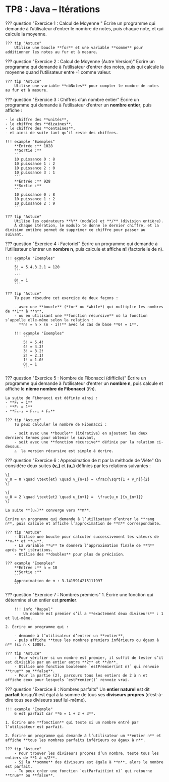 # TP8 : Java – Itérations  

??? question "Exercice 1 : Calcul de Moyenne "
    Écrire un programme qui demande à l’utilisateur d’entrer le nombre de notes, puis chaque note, et qui calcule la moyenne.
    

    ??? tip "Astuce"
        Utilise une boucle **for** et une variable **somme** pour additionner les notes au fur et à mesure.
        
??? question "Exercice 2 : Calcul de Moyenne (Autre Version)"
    Ecrire un programme qui demande à l’utilisateur d’entrer des notes, puis qui calcule la moyenne quand l’utilisateur entre -1 comme valeur. 

    ??? tip "Astuce"
        Utilise une variable **nbNotes** pour compter le nombre de notes au fur et à mesure.

??? question "Exercice 3 : Chiffres d’un nombre entier"
    Écrire un programme qui demande à l’utilisateur d’entrer un **nombre entier**, puis affiche :

    - le chiffre des **unités**,  
    - le chiffre des **dizaines**,  
    - le chiffre des **centaines**,  
    - et ainsi de suite tant qu’il reste des chiffres.

    !!! example "Exemples"
        **Entrée :** 1028  
        **Sortie :**
        ```
        10 puissance 0 : 8
        10 puissance 1 : 2
        10 puissance 2 : 0
        10 puissance 3 : 1
        ```
        **Entrée :** 928  
        **Sortie :**
        ```
        10 puissance 0 : 8
        10 puissance 1 : 2
        10 puissance 2 : 9
        ```

    ??? tip "Astuce"
        Utilise les opérateurs **%** (modulo) et **/** (division entière).  
        À chaque itération, le modulo te donne le dernier chiffre, et la division entière permet de supprimer ce chiffre pour passer au suivant.
    
    


??? question "Exercice 4 : Factoriel"
    Écrire un programme qui demande à l’utilisateur d’entrer un **nombre n**, puis calcule et affiche **n!** (factorielle de n).

    !!! example "Exemples"
        ```
        5! = 5.4.3.2.1 = 120
        ```
        ```
        0! = 1
        ```

    ??? tip "Astuce"
        Tu peux résoudre cet exercice de deux façons :

        - avec une **boucle** (*for* ou *while*) qui multiplie les nombres de **1** à **n**,  
        - ou en utilisant une **fonction récursive** où la fonction s’appelle elle-même selon la relation :  
          **n! = n × (n - 1)!** avec le cas de base **0! = 1**.

        !!! example "Exemples"
            ```
            5! = 5.4! 
            4! = 4.3! 
            3! = 3.2! 
            2! = 2.1! 
            1! = 1.0! 
            0! = 1
            ```
            

    

??? question "Exercice 5 : Nombre de Fibonacci (difficile)"
    Écrire un programme qui demande à l’utilisateur d’entrer un **nombre n**, puis calcule et affiche le **nième nombre de Fibonacci** (*Fn*).

    La suite de Fibonacci est définie ainsi :  
    - **F₁ = 1**  
    - **F₂ = 1**  
    - **Fₙ₊₂ = Fₙ₊₁ + Fₙ**

    ??? tip "Astuce"
        Tu peux calculer le nombre de Fibonacci :

        - soit avec une **boucle** (itérative) en ajoutant les deux derniers termes pour obtenir le suivant,  
        - soit avec une **fonction récursive** définie par la relation ci-dessus.  
        ⚠️  la version récursive est simple à écrire.

    
     


??? question "Exercice 6 : Approximation de π par la méthode de Viète"
    On considère deux suites **(vₙ)** et **(uₙ)** définies par les relations suivantes :  

    \[
    v_0 = 0 \quad \text{et} \quad v_{n+1} = \frac{\sqrt{1 + v_n}}{2}
    \]

    \[
    u_0 = 2 \quad \text{et} \quad u_{n+1} =  \frac{u_n }{v_{n+1}}
    \]

    La suite **(uₙ)** converge vers **π**.

    Écrire un programme qui demande à l’utilisateur d’entrer le **rang n**, puis calcule et affiche l’approximation de **π** correspondante.

    ??? tip "Astuce"
        - Utilise une boucle pour calculer successivement les valeurs de **vₙ** et **uₙ**.  
        - La variable **u** te donnera l’approximation finale de **π** après *n* itérations.  
        - Utilise des **doubles** pour plus de précision.

    ??? example "Exemples"
        **Entrée :** n = 10  
        **Sortie :**
        ```
        Approximation de π : 3.1415914215111997
        ```

??? question "Exercice 7 : Nombres premiers"
    1. Écrire une fonction qui détermine si un entier est **premier**.  
        
        !!! info "Rappel"
            Un nombre est premier s’il a **exactement deux diviseurs** : 1 et lui-même.

    2. Écrire un programme qui :

        - demande à l’utilisateur d’entrer un **entier**,   
        - puis affiche **tous les nombres premiers inférieurs ou égaux à n** (si n < 1000).

    ??? tip "Astuce"
        - Pour vérifier si un nombre est premier, il suffit de tester s’il est divisible par un entier entre **2** et **√n**.  
        - Utilise une fonction booléenne `estPremier(int n)` qui renvoie **true** ou **false**.  
        - Pour la partie (2), parcours tous les entiers de 2 à n et affiche ceux pour lesquels `estPremier()` renvoie vrai.

    

??? question "Exercice 8 : Nombres parfaits"
    Un **entier naturel** est dit **parfait** lorsqu’il est égal à la somme de tous ses **diviseurs propres** (c’est-à-dire tous ses diviseurs sauf lui-même).  

        
    !!! example "Exemple"
        6 est parfait car **6 = 1 + 2 + 3**.

    1. Écrire une **fonction** qui teste si un nombre entré par l’utilisateur est parfait.

    2. Écrire un programme qui demande à l’utilisateur un **entier n** et affiche **tous les nombres parfaits inférieurs ou égaux à n**.

    ??? tip "Astuce"
        - Pour trouver les diviseurs propres d’un nombre, teste tous les entiers de **1 à n/2**.  
        - Si la **somme** des diviseurs est égale à **n**, alors le nombre est parfait.  
        - Tu peux créer une fonction `estParfait(int n)` qui retourne **true** ou **false**.

